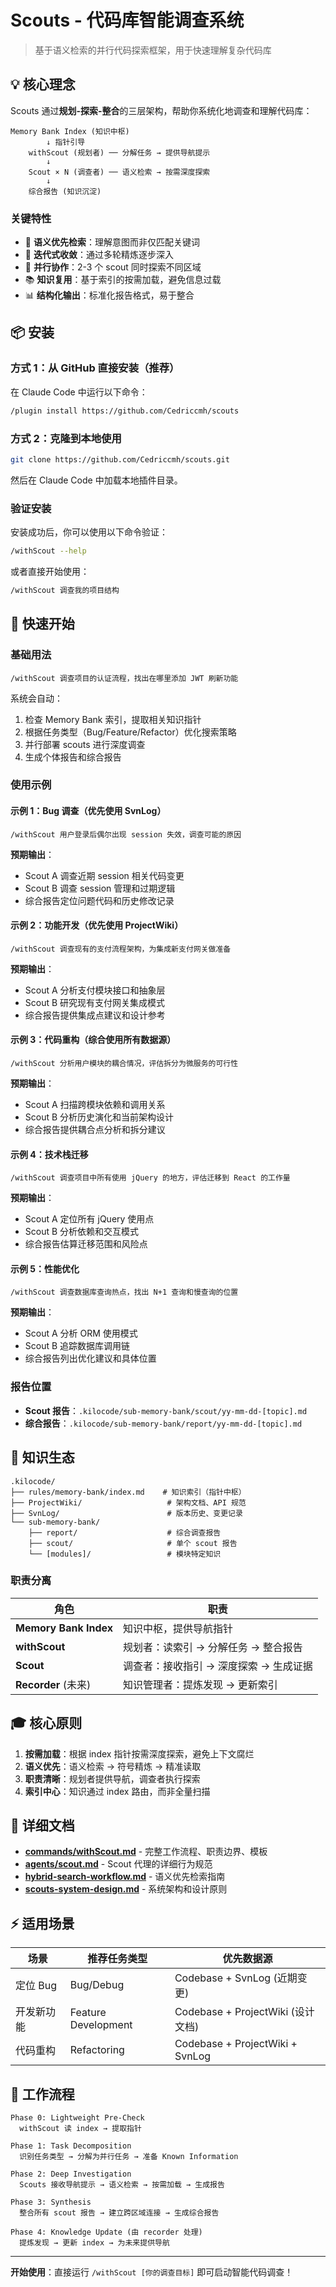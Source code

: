 # Scouts - 代码库智能调查系统

> 基于语义检索的并行代码探索框架，用于快速理解复杂代码库

## 💡 核心理念

Scouts 通过**规划-探索-整合**的三层架构，帮助你系统化地调查和理解代码库：

```
Memory Bank Index (知识中枢)
        ↓ 指针引导
    withScout (规划者) ── 分解任务 → 提供导航提示
        ↓
    Scout × N (调查者) ── 语义检索 → 按需深度探索  
        ↓
    综合报告 (知识沉淀)
```

### 关键特性

- 🎯 **语义优先检索**：理解意图而非仅匹配关键词
- 🔄 **迭代式收敛**：通过多轮精炼逐步深入
- 🤝 **并行协作**：2-3 个 scout 同时探索不同区域
- 📚 **知识复用**：基于索引的按需加载，避免信息过载
- 📊 **结构化输出**：标准化报告格式，易于整合

## 📦 安装

### 方式 1：从 GitHub 直接安装（推荐）

在 Claude Code 中运行以下命令：

```bash
/plugin install https://github.com/Cedriccmh/scouts
```

### 方式 2：克隆到本地使用

```bash
git clone https://github.com/Cedriccmh/scouts.git
```

然后在 Claude Code 中加载本地插件目录。

### 验证安装

安装成功后，你可以使用以下命令验证：

```bash
/withScout --help
```

或者直接开始使用：

```bash
/withScout 调查我的项目结构
```

## 🚀 快速开始

### 基础用法

```
/withScout 调查项目的认证流程，找出在哪里添加 JWT 刷新功能
```

系统会自动：
1. 检查 Memory Bank 索引，提取相关知识指针
2. 根据任务类型（Bug/Feature/Refactor）优化搜索策略
3. 并行部署 scouts 进行深度调查
4. 生成个体报告和综合报告

### 使用示例

#### 示例 1：Bug 调查（优先使用 SvnLog）
```
/withScout 用户登录后偶尔出现 session 失效，调查可能的原因
```

**预期输出**：
- Scout A 调查近期 session 相关代码变更
- Scout B 调查 session 管理和过期逻辑
- 综合报告定位问题代码和历史修改记录

#### 示例 2：功能开发（优先使用 ProjectWiki）
```
/withScout 调查现有的支付流程架构，为集成新支付网关做准备
```

**预期输出**：
- Scout A 分析支付模块接口和抽象层
- Scout B 研究现有支付网关集成模式
- 综合报告提供集成点建议和设计参考

#### 示例 3：代码重构（综合使用所有数据源）
```
/withScout 分析用户模块的耦合情况，评估拆分为微服务的可行性
```

**预期输出**：
- Scout A 扫描跨模块依赖和调用关系
- Scout B 分析历史演化和当前架构设计
- 综合报告提供耦合点分析和拆分建议

#### 示例 4：技术栈迁移
```
/withScout 调查项目中所有使用 jQuery 的地方，评估迁移到 React 的工作量
```

**预期输出**：
- Scout A 定位所有 jQuery 使用点
- Scout B 分析依赖和交互模式
- 综合报告估算迁移范围和风险点

#### 示例 5：性能优化
```
/withScout 调查数据库查询热点，找出 N+1 查询和慢查询的位置
```

**预期输出**：
- Scout A 分析 ORM 使用模式
- Scout B 追踪数据库调用链
- 综合报告列出优化建议和具体位置

### 报告位置

- **Scout 报告**：`.kilocode/sub-memory-bank/scout/yy-mm-dd-[topic].md`
- **综合报告**：`.kilocode/sub-memory-bank/report/yy-mm-dd-[topic].md`

## 📁 知识生态

```
.kilocode/
├── rules/memory-bank/index.md    # 知识索引（指针中枢）
├── ProjectWiki/                   # 架构文档、API 规范
├── SvnLog/                        # 版本历史、变更记录
└── sub-memory-bank/
    ├── report/                    # 综合调查报告
    ├── scout/                     # 单个 scout 报告
    └── [modules]/                 # 模块特定知识
```

### 职责分离

| 角色 | 职责 |
|------|------|
| **Memory Bank Index** | 知识中枢，提供导航指针 |
| **withScout** | 规划者：读索引 → 分解任务 → 整合报告 |
| **Scout** | 调查者：接收指引 → 深度探索 → 生成证据 |
| **Recorder** (未来) | 知识管理者：提炼发现 → 更新索引 |

## 🎓 核心原则

1. **按需加载**：根据 index 指针按需深度探索，避免上下文腐烂
2. **语义优先**：语义检索 → 符号精炼 → 精准读取
3. **职责清晰**：规划者提供导航，调查者执行探索
4. **索引中心**：知识通过 index 路由，而非全量扫描

## 📖 详细文档

- **[commands/withScout.md](commands/withScout.md)** - 完整工作流程、职责边界、模板
- **[agents/scout.md](agents/scout.md)** - Scout 代理的详细行为规范
- **[hybrid-search-workflow.md](hybrid-search-workflow.md)** - 语义优先检索指南
- **[scouts-system-design.md](scouts-system-design.md)** - 系统架构和设计原则

## ⚡ 适用场景

| 场景 | 推荐任务类型 | 优先数据源 |
|------|------------|-----------|
| 定位 Bug | Bug/Debug | Codebase + SvnLog (近期变更) |
| 开发新功能 | Feature Development | Codebase + ProjectWiki (设计文档) |
| 代码重构 | Refactoring | Codebase + ProjectWiki + SvnLog |

## 🔧 工作流程

```
Phase 0: Lightweight Pre-Check
  withScout 读 index → 提取指针

Phase 1: Task Decomposition  
  识别任务类型 → 分解为并行任务 → 准备 Known Information

Phase 2: Deep Investigation
  Scouts 接收导航提示 → 语义检索 → 按需加载 → 生成报告

Phase 3: Synthesis
  整合所有 scout 报告 → 建立跨区域连接 → 生成综合报告

Phase 4: Knowledge Update (由 recorder 处理)
  提炼发现 → 更新 index → 为未来提供导航
```

---

**开始使用**：直接运行 `/withScout [你的调查目标]` 即可启动智能代码调查！


